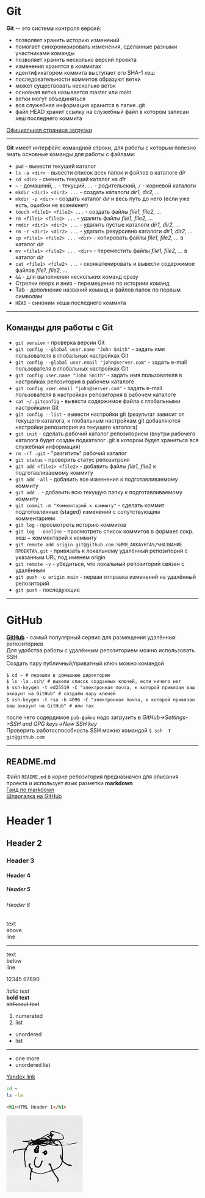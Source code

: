 # Git

**Git** -- это система контроля версий:  

- позволяет хранить историю изменений
- помогает синхронизировать изменения, сделанные разными участниками команды
- позволяет хранить несколько версий проекта
- изменения хранятся в коммитах
- идентификатором коммита выступает его SHA-1 хеш
- последовательности коммитов образуют ветки
- может существовать несколько веток
- основная ветка называется master или main
- ветки могут объединяться
- вся служебная информация хранится в папке .git
- файл HEAD хранит ссылку на служебный файл в котором записан хеш последнего коммита
  
[Официальная страница загрузки](https://git-scm.com/download/)

---

**Git** имеет интерфейс командной строки, для работы с которым полезно знать основные команды для работы с файлами:  
- ```pwd``` - вывести текущий каталог
- ```ls -a <dir>``` - вывести список всех папок и файлов в каталоге _dir_
- ```cd <dir>``` - сменить текущий каталог на _dir_
- ```~``` - домашний, ```.``` - текущий, ```..``` - родительский, ```/``` - корневой каталоги
- ```mkdir <dir1> <dir2> ...``` - создать каталоги _dir1, dir2, ..._
- ```mkdir -p <dir>``` - создать каталог _dir_ и весь путь до него (если уже есть, ошибки не возникнет)
- ```touch <file1> <file2> ...``` - создать файлы _file1, file2, ..._
- ```rm <file1> <file2> ...``` - удалить файлы _file1, file2, ..._
- ```rmdir <dir1> <dir2> ...``` - удалить пустые каталоги _dir1, dir2, ..._
- ```rm -r <dir1> <dir2> ...``` - удалить рекурсивно каталоги _dir1, dir2, ..._
- ```cp <file1> <file2> ... <dir>``` - копировать файлы _file1, file2, ..._ в каталог _dir_
- ```mv <file1> <file2> ... <dir>``` - переместить файлы _file1, file2, ..._ в каталог _dir_
- ```cat <file1> <file2> ...``` - сконкатенировать и вывести содержимое файлов _file1, file2, ..._
- ```&&``` - для выполнения нескольких команд сразу
- Стрелки вверх и вниз - перемещение по историии команд
- Tab - дополнение названий команд и файлов папок по первым символам
- ```HEAD``` - синоним хеша последнего коммита

---

## Команды для работы с Git

- ```git version``` - проверка версии Git
- ```git config --global user.name "John Smith"``` - задать имя пользователя в глобальных настройках Git
- ```git config --global user.email "john@server.com"``` - задать e-mail пользователя в глобальных настройках Git
- ```git config user.name "John Smith"``` - задать имя пользователя в настройках репозитория в рабочем каталоге
- ```git config user.email "john@server.com"``` - задать e-mail пользователя в настройках репозитория в рабочем каталоге
- ```cat ~/.gitconfig``` - вывести содержимое файла с глобальными настройками Git
- ```git config --list``` - вывести настройки git (результат зависит от текущего каталога, к глобальным настройкам git добавляются настройки репозитория из текущего каталога)
- ```git init``` - сделать рабочий каталог репозиторием (внутри рабочего каталога будет создан подкаталог .git в котором будет храниться вся служебная информация)
- ```rm -rf .git``` - "разгитить" рабочий каталог
- ```git status``` - проверить статус репозитроия
- ```git add <file1> <file2>``` - добавить файлы _file1, file2_ к подготавливаемому коммиту
- ```git add -all``` - добавить все изменения к подготавливаемому коммиту
- ```git add .``` - добавить всю текущую папку к подготавливаемому коммиту
- ```git commit -m "Комментарий к коммиту"``` - сделать коммит подготовленных (staged) изменений с сопутствующим комментарием
- ```git log``` - просмотреть историю коммитов
- ```git log --oneline``` - просмотреть список коммитов в формает сокр. хеш + комментарий к коммиту
- ```git remote add origin git@github.com:%ИМЯ_АККАУНТА%/%НАЗВАНИЕ ПРОЕКТА%.git``` - привязать к локальному удалённый репозиторий с указанным URL под именем origin
- ```git remote -v``` - убедиться, что локальный репозиторий связан с удалённым
- ```git push -u origin main``` - первая отправка изменений на удалённый репозиторий
- ```git push``` - последующие

---

# GitHub

[**GitHub**](https://github.com) - самый популярный сервис для размещения удалённых репозиториев  
Для удобства работы с удалённым репозиторием можно использовать SSH.  
Создать пару публичный/приватный ключ можно командой  
```
$ cd ~ # перешли в домашнюю директорию
$ ls -la .ssh/ # вывели список созданных ключей, если ничего нет
$ ssh-keygen -t ed25519 -C "электронная почта, к которой привязан ваш аккаунт на GitHub" # создаём пару ключей
$ ssh-keygen -t rsa -b 4096 -C "электронная почта, к которой привязан ваш аккаунт на GitHub" # или так
```
после чего содердимое ```pub-файла``` надо загрузить в _GitHub->Settings->SSH and GPG keys->New SSH key_  
Проверить работоспособность SSH можно командой ```$ ssh -T git@github.com```

---

## README.md

Файл ```README.md``` в корне репозитория предназначен для описания проекта и использует язык разметки **markdown**  
[Гайд по markdown](https://www.markdownguide.org/cheat-sheet/)  
[Шпаргалка на GitHub](https://gist.github.com/fomvasss/8dd8cd7f88c67a4e3727f9d39224a84c)

# Header 1
## Header 2
### Header 3
#### Header 4
##### Header 5
###### Header 6

text<br>above<br>line

---

text  
below  
line

12345
67890

*italic* _text_  
**bold** __text__  
~~strikeout text~~

1. numerated
2. list

* unordered
* list

---

- one more
- unordered list

[Yandex link](https://www.yandex.ru "I'm Yandex!")

```bash
cd ~
ls -la
```

```html
<h1>HTML Header 1</h1>
```

![Image Alt Text](/images/sample.webp "Nice Sample Image")
